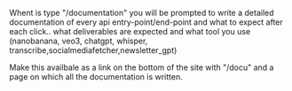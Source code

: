 Whent is type "/documentation" you will be prompted to write a detailed documentation of every api entry-point/end-point and what to expect after each click.. what deliverables are expected and what tool you use (nanobanana, veo3, chatgpt, whisper, transcribe,socialmediafetcher,newsletter_gpt)

Make this availbale as a link on the bottom of the site with "/docu" and a page on which all the documentation is written.
